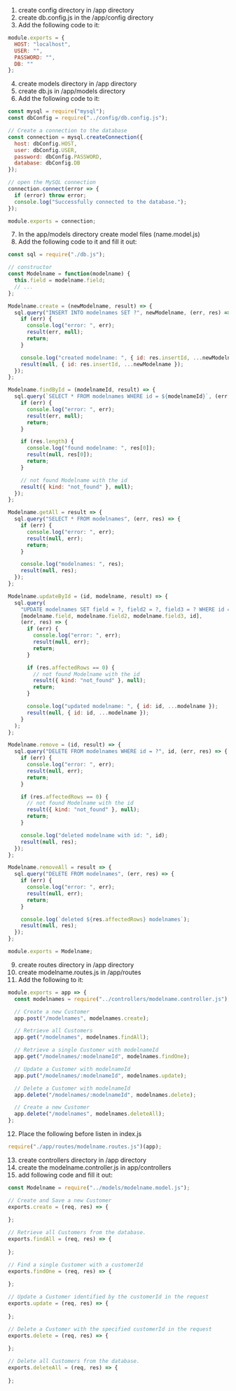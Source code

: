 1. create config directory in /app directory
2. create db.config.js in the /app/config directory
3. Add the following code to it:
```javascript
module.exports = {
  HOST: "localhost",
  USER: "",
  PASSWORD: "",
  DB: ""
};
```
4. create models directory in /app directory
5. create db.js in /app/models directory
6. Add the following code to it:
```javascript
const mysql = require("mysql");
const dbConfig = require("../config/db.config.js");

// Create a connection to the database
const connection = mysql.createConnection({
  host: dbConfig.HOST,
  user: dbConfig.USER,
  password: dbConfig.PASSWORD,
  database: dbConfig.DB
});

// open the MySQL connection
connection.connect(error => {
  if (error) throw error;
  console.log("Successfully connected to the database.");
});

module.exports = connection;
```
7. In the app/models directory create model files (name.model.js)
8. Add the following code to it and fill it out:
```javascript
const sql = require("./db.js");

// constructor
const Modelname = function(modelname) {
  this.field = modelname.field;
  // ...
};

Modelname.create = (newModelname, result) => {
  sql.query("INSERT INTO modelnames SET ?", newModelname, (err, res) => {
    if (err) {
      console.log("error: ", err);
      result(err, null);
      return;
    }

    console.log("created modelname: ", { id: res.insertId, ...newModelname });
    result(null, { id: res.insertId, ...newModelname });
  });
};

Modelname.findById = (modelnameId, result) => {
  sql.query(`SELECT * FROM modelnames WHERE id = ${modelnameId}`, (err, res) => {
    if (err) {
      console.log("error: ", err);
      result(err, null);
      return;
    }

    if (res.length) {
      console.log("found modelname: ", res[0]);
      result(null, res[0]);
      return;
    }

    // not found Modelname with the id
    result({ kind: "not_found" }, null);
  });
};

Modelname.getAll = result => {
  sql.query("SELECT * FROM modelnames", (err, res) => {
    if (err) {
      console.log("error: ", err);
      result(null, err);
      return;
    }

    console.log("modelnames: ", res);
    result(null, res);
  });
};

Modelname.updateById = (id, modelname, result) => {
  sql.query(
    "UPDATE modelnames SET field = ?, field2 = ?, field3 = ? WHERE id = ?",
    [modelname.field, modelname.field2, modelname.field3, id],
    (err, res) => {
      if (err) {
        console.log("error: ", err);
        result(null, err);
        return;
      }

      if (res.affectedRows == 0) {
        // not found Modelname with the id
        result({ kind: "not_found" }, null);
        return;
      }

      console.log("updated modelname: ", { id: id, ...modelname });
      result(null, { id: id, ...modelname });
    }
  );
};

Modelname.remove = (id, result) => {
  sql.query("DELETE FROM modelnames WHERE id = ?", id, (err, res) => {
    if (err) {
      console.log("error: ", err);
      result(null, err);
      return;
    }

    if (res.affectedRows == 0) {
      // not found Modelname with the id
      result({ kind: "not_found" }, null);
      return;
    }

    console.log("deleted modelname with id: ", id);
    result(null, res);
  });
};

Modelname.removeAll = result => {
  sql.query("DELETE FROM modelnames", (err, res) => {
    if (err) {
      console.log("error: ", err);
      result(null, err);
      return;
    }

    console.log(`deleted ${res.affectedRows} modelnames`);
    result(null, res);
  });
};

module.exports = Modelname;
```
9. create routes directory in /app directory
10. create modelname.routes.js in /app/routes
11. Add the following to it:
```javascript
module.exports = app => {
  const modelnames = require("../controllers/modelname.controller.js");

  // Create a new Customer
  app.post("/modelnames", modelnames.create);

  // Retrieve all Customers
  app.get("/modelnames", modelnames.findAll);

  // Retrieve a single Customer with modelnameId
  app.get("/modelnames/:modelnameId", modelnames.findOne);

  // Update a Customer with modelnameId
  app.put("/modelnames/:modelnameId", modelnames.update);

  // Delete a Customer with modelnameId
  app.delete("/modelnames/:modelnameId", modelnames.delete);

  // Create a new Customer
  app.delete("/modelnames", modelnames.deleteAll);
};
```
12. Place the following before listen in index.js
```javascript
require("./app/routes/modelname.routes.js")(app);
```
13. create controllers directory in /app directory
14. create the modelname.controller.js in app/controllers
15. add following code and fill it out:
```javascript
const Modelname = require("../models/modelname.model.js");

// Create and Save a new Customer
exports.create = (req, res) => {
  
};

// Retrieve all Customers from the database.
exports.findAll = (req, res) => {
  
};

// Find a single Customer with a customerId
exports.findOne = (req, res) => {
  
};

// Update a Customer identified by the customerId in the request
exports.update = (req, res) => {
  
};

// Delete a Customer with the specified customerId in the request
exports.delete = (req, res) => {
  
};

// Delete all Customers from the database.
exports.deleteAll = (req, res) => {
  
};
```
